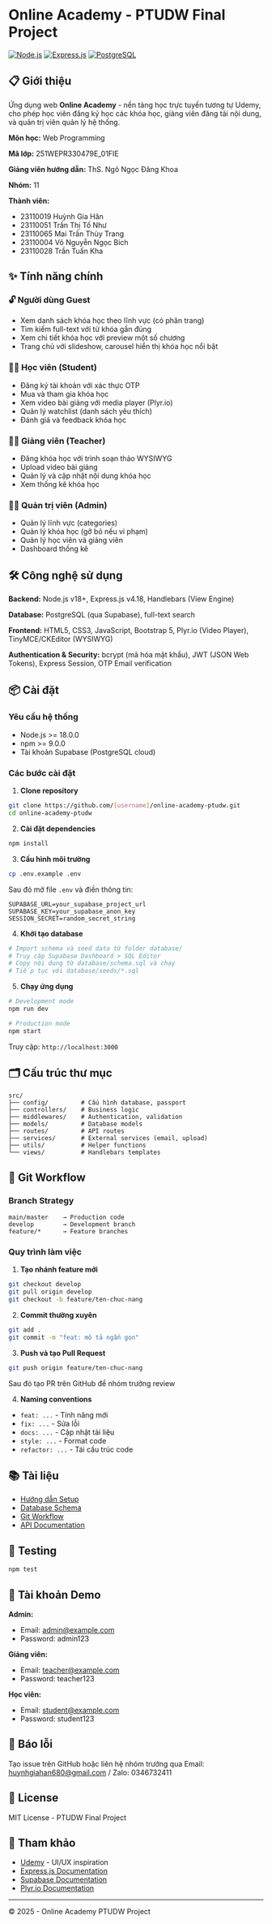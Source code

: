 # Online Academy - PTUDW Final Project

[![Node.js](https://img.shields.io/badge/Node.js-v18+-green.svg)](https://nodejs.org/)
[![Express.js](https://img.shields.io/badge/Express.js-v4.18-blue.svg)](https://expressjs.com/)
[![PostgreSQL](https://img.shields.io/badge/PostgreSQL-Supabase-blue.svg)](https://supabase.com/)

## 📋 Giới thiệu

Ứng dụng web **Online Academy** - nền tảng học trực tuyến tương tự Udemy, cho phép học viên đăng ký học các khóa học, giảng viên đăng tải nội dung, và quản trị viên quản lý hệ thống.

**Môn học:** Web Programming

**Mã lớp:** 251WEPR330479E_01FIE 

**Giảng viên hướng dẫn:** ThS. Ngô Ngọc Đăng Khoa

**Nhóm:** 11  

**Thành viên:**
- 23110019	Huỳnh Gia Hân
- 23110051	Trần Thị Tố Như
- 23110065	Mai Trần Thùy Trang
- 23110004	Võ Nguyễn Ngọc Bích
- 23110028	Trần Tuấn Kha

## ✨ Tính năng chính

### 🔓 Người dùng Guest
- Xem danh sách khóa học theo lĩnh vực (có phân trang)
- Tìm kiếm full-text với từ khóa gần đúng
- Xem chi tiết khóa học với preview một số chương
- Trang chủ với slideshow, carousel hiển thị khóa học nổi bật

### 👨‍🎓 Học viên (Student)
- Đăng ký tài khoản với xác thực OTP
- Mua và tham gia khóa học
- Xem video bài giảng với media player (Plyr.io)
- Quản lý watchlist (danh sách yêu thích)
- Đánh giá và feedback khóa học

### 👨‍🏫 Giảng viên (Teacher)
- Đăng khóa học với trình soạn thảo WYSIWYG
- Upload video bài giảng
- Quản lý và cập nhật nội dung khóa học
- Xem thống kê khóa học

### 👨‍💼 Quản trị viên (Admin)
- Quản lý lĩnh vực (categories)
- Quản lý khóa học (gỡ bỏ nếu vi phạm)
- Quản lý học viên và giảng viên
- Dashboard thống kê

## 🛠️ Công nghệ sử dụng

**Backend:** Node.js v18+, Express.js v4.18, Handlebars (View Engine)

**Database:** PostgreSQL (qua Supabase), full-text search

**Frontend:** HTML5, CSS3, JavaScript, Bootstrap 5, Plyr.io (Video Player), TinyMCE/CKEditor (WYSIWYG)

**Authentication & Security:** bcrypt (mã hóa mật khẩu), JWT (JSON Web Tokens), Express Session, OTP Email verification

## 📦 Cài đặt

### Yêu cầu hệ thống
- Node.js >= 18.0.0
- npm >= 9.0.0
- Tài khoản Supabase (PostgreSQL cloud)

### Các bước cài đặt

1. **Clone repository**
```bash
git clone https://github.com/[username]/online-academy-ptudw.git
cd online-academy-ptudw
```

2. **Cài đặt dependencies**
```bash
npm install
```

3. **Cấu hình môi trường**
```bash
cp .env.example .env
```
Sau đó mở file `.env` và điền thông tin:
```
SUPABASE_URL=your_supabase_project_url
SUPABASE_KEY=your_supabase_anon_key
SESSION_SECRET=random_secret_string
```

4. **Khởi tạo database**
```bash
# Import schema và seed data từ folder database/
# Truy cập Supabase Dashboard > SQL Editor
# Copy nội dung từ database/schema.sql và chạy
# Tiếp tục với database/seeds/*.sql
```

5. **Chạy ứng dụng**
```bash
# Development mode
npm run dev

# Production mode
npm start
```

Truy cập: `http://localhost:3000`

## 🗂️ Cấu trúc thư mục

```
src/
├── config/         # Cấu hình database, passport
├── controllers/    # Business logic
├── middlewares/    # Authentication, validation
├── models/         # Database models
├── routes/         # API routes
├── services/       # External services (email, upload)
├── utils/          # Helper functions
└── views/          # Handlebars templates
```

## 🌿 Git Workflow

### Branch Strategy
```
main/master    → Production code
develop        → Development branch
feature/*      → Feature branches
```

### Quy trình làm việc

1. **Tạo nhánh feature mới**
```bash
git checkout develop
git pull origin develop
git checkout -b feature/ten-chuc-nang
```

2. **Commit thường xuyên**
```bash
git add .
git commit -m "feat: mô tả ngắn gọn"
```

3. **Push và tạo Pull Request**
```bash
git push origin feature/ten-chuc-nang
```
Sau đó tạo PR trên GitHub để nhóm trưởng review

4. **Naming conventions**
- `feat: ...` - Tính năng mới
- `fix: ...` - Sửa lỗi
- `docs: ...` - Cập nhật tài liệu
- `style: ...` - Format code
- `refactor: ...` - Tái cấu trúc code

## 📚 Tài liệu

- [Hướng dẫn Setup](docs/SETUP.md)
- [Database Schema](docs/DATABASE.md)
- [Git Workflow](docs/WORKFLOW.md)
- [API Documentation](docs/API.md)

## 🧪 Testing

```bash
npm test
```

## 📝 Tài khoản Demo

**Admin:**
- Email: admin@example.com
- Password: admin123

**Giảng viên:**
- Email: teacher@example.com
- Password: teacher123

**Học viên:**
- Email: student@example.com
- Password: student123

## 🐛 Báo lỗi

Tạo issue trên GitHub hoặc liên hệ nhóm trưởng qua Email: huynhgiahan680@gmail.com / Zalo: 0346732411

## 📄 License

MIT License - PTUDW Final Project

## 🙏 Tham khảo

- [Udemy](https://www.udemy.com) - UI/UX inspiration
- [Express.js Documentation](https://expressjs.com/)
- [Supabase Documentation](https://supabase.com/docs)
- [Plyr.io Documentation](https://plyr.io/)

---
© 2025 - Online Academy PTUDW Project
